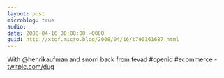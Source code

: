 ```yaml
---
layout: post
microblog: true
audio: 
date: 2008-04-16 00:00:00 -0000
guid: http://xtof.micro.blog/2008/04/16/t790161687.html
---
```

With @henrikaufman and snorri back from fevad #openid #ecommerce - [twitpic.com/dug](http://twitpic.com/dug)
